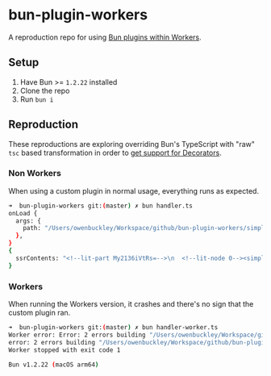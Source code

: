 # bun-plugin-workers

A reproduction repo for using [Bun plugins within Workers](https://github.com/oven-sh/bun/issues/12608).

## Setup

1. Have Bun >= `1.2.22` installed
1. Clone the repo
1. Run `bun i`

## Reproduction

These reproductions are exploring overriding Bun's TypeScript with "raw" `tsc` based transformation in order to [get support for Decorators](https://github.com/oven-sh/bun/issues/4122).

### Non Workers

When using a custom plugin in normal usage, everything runs as expected.

```sh
➜  bun-plugin-workers git:(master) ✗ bun handler.ts
onLoad {
  args: {
    path: "/Users/owenbuckley/Workspace/github/bun-plugin-workers/simple-greeting.ts",
  },
}
{
  ssrContents: "<!--lit-part My2136iVtRs=-->\n  <!--lit-node 0--><simple-greeting ></simple-greeting>\n<!--/lit-part-->",
}
```

### Workers

When running the Workers version, it crashes and there's no sign that the custom plugin ran.

```sh
➜  bun-plugin-workers git:(master) ✗ bun handler-worker.ts 
Worker error: Error: 2 errors building "/Users/owenbuckley/Workspace/github/bun-plugin-workers/simple-greeting.ts"
error: 2 errors building "/Users/owenbuckley/Workspace/github/bun-plugin-workers/simple-greeting.ts"
Worker stopped with exit code 1

Bun v1.2.22 (macOS arm64)
```